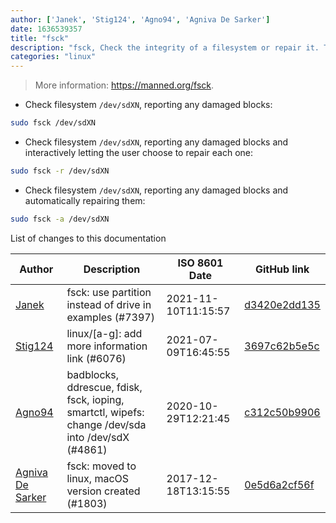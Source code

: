 ```yaml
---
author: ['Janek', 'Stig124', 'Agno94', 'Agniva De Sarker']
date: 1636539357
title: "fsck"
description: "fsck, Check the integrity of a filesystem or repair it. The filesystem should be unmounted at the time the command is run."
categories: "linux"
---
```

> More information: <https://manned.org/fsck>.

- Check filesystem `/dev/sdXN`, reporting any damaged blocks:

```bash
sudo fsck /dev/sdXN
```

- Check filesystem `/dev/sdXN`, reporting any damaged blocks and interactively letting the user choose to repair each one:

```bash
sudo fsck -r /dev/sdXN
```

- Check filesystem `/dev/sdXN`, reporting any damaged blocks and automatically repairing them:

```bash
sudo fsck -a /dev/sdXN
```
List of changes to this documentation


Author | Description | ISO 8601 Date | GitHub link
------|-----|-----|-----
[Janek](mailto:27jf@pm.me) | fsck: use partition instead of drive in examples (#7397) | 2021-11-10T11:15:57 | [d3420e2dd135](https://github.com/tldr-pages/tldr/commit/d3420e2dd13518f1f1465662b94f9eded4129d0e)
[Stig124](mailto:stigpro@outlook.fr) | linux/[a-g]: add more information link (#6076) | 2021-07-09T16:45:55 | [3697c62b5e5c](https://github.com/tldr-pages/tldr/commit/3697c62b5e5cd9bae7a99c591cb81d1ddcfbf792)
[Agno94](mailto:agnophi@gmail.com) | badblocks, ddrescue, fdisk, fsck, ioping, smartctl, wipefs: change /dev/sda into /dev/sdX (#4861) | 2020-10-29T12:21:45 | [c312c50b9906](https://github.com/tldr-pages/tldr/commit/c312c50b99062c4dca949685ddc31385b179b7d5)
[Agniva De Sarker](mailto:agnivade@yahoo.co.in) | fsck: moved to linux, macOS version created (#1803) | 2017-12-18T13:15:55 | [0e5d6a2cf56f](https://github.com/tldr-pages/tldr/commit/0e5d6a2cf56fdbc2343150c5753ea98fe8c84b7c)

